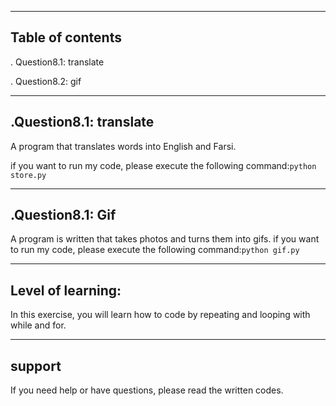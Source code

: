 
---
## Table of contents

 . Question8.1: translate
 
 . Question8.2: gif


---
## .Question8.1: translate
  
  A program that translates words into English and Farsi.

  if you want to run my code, please execute the following command:```python store.py```

---
## .Question8.1: Gif
 A program is written that takes photos and turns them into gifs.
 if you want to run my code, please execute the following command:```python gif.py```

 ---


## Level of learning:
In this exercise, you will learn how to code by repeating and looping with while and for.

---
## support
If you need help or have questions, please read the written codes.
